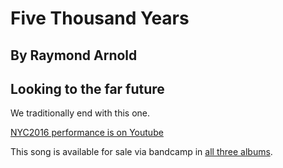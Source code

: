 #  Five Thousand Years
## By Raymond Arnold
## Looking to the far future

We traditionally end with this one.

[NYC2016 performance is on Youtube](https://www.youtube.com/watch?v=4OR4xhTdlfk&index=5&list=PL2kAZU4YexD8EtbrNfI6RP0rjsTAIYwK6#t=3m28s)

This song is available for sale via bandcamp in [all three albums](https://humanistculture.bandcamp.com/).

